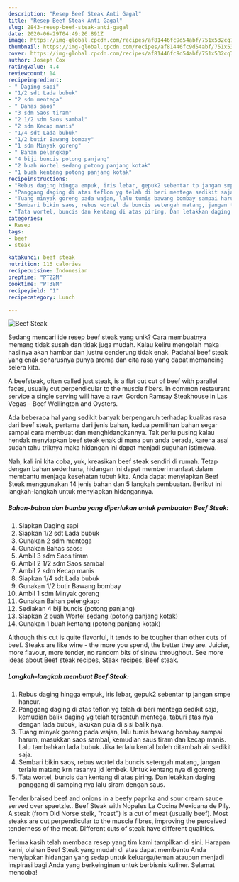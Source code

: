 ```yaml
---
description: "Resep Beef Steak Anti Gagal"
title: "Resep Beef Steak Anti Gagal"
slug: 2843-resep-beef-steak-anti-gagal
date: 2020-06-29T04:49:26.891Z
image: https://img-global.cpcdn.com/recipes/af81446fc9d54abf/751x532cq70/beef-steak-foto-resep-utama.jpg
thumbnail: https://img-global.cpcdn.com/recipes/af81446fc9d54abf/751x532cq70/beef-steak-foto-resep-utama.jpg
cover: https://img-global.cpcdn.com/recipes/af81446fc9d54abf/751x532cq70/beef-steak-foto-resep-utama.jpg
author: Joseph Cox
ratingvalue: 4.4
reviewcount: 14
recipeingredient:
- " Daging sapi"
- "1/2 sdt Lada bubuk"
- "2 sdm mentega"
- " Bahas saos"
- "3 sdm Saos tiram"
- "2 1/2 sdm Saos sambal"
- "2 sdm Kecap manis"
- "1/4 sdt Lada bubuk"
- "1/2 butir Bawang bombay"
- "1 sdm Minyak goreng"
- " Bahan pelengkap"
- "4 biji buncis potong panjang"
- "2 buah Wortel sedang potong panjang kotak"
- "1 buah kentang potong panjang kotak"
recipeinstructions:
- "Rebus daging hingga empuk, iris lebar, gepuk2 sebentar tp jangan smpe hancur."
- "Panggang daging di atas teflon yg telah di beri mentega sedikit saja, kemudian balik daging yg telah tersentuh mentega, taburi atas nya dengan lada bubuk, lakukan pula di sisi balik nya."
- "Tuang minyak goreng pada wajan, lalu tumis bawang bombay sampai harum, masukkan saos sambal, kemudian saus tiram dan kecap manis. Lalu tambahkan lada bubuk. Jika terlalu kental boleh ditambah air sedikit saja."
- "Sembari bikin saos, rebus wortel da buncis setengah matang, jangan terlalu matang krn rasanya jd lembek. Untuk kentang nya di goreng."
- "Tata wortel, buncis dan kentang di atas piring. Dan letakkan daging panggang di samping nya lalu siram dengan saus."
categories:
- Resep
tags:
- beef
- steak

katakunci: beef steak 
nutrition: 116 calories
recipecuisine: Indonesian
preptime: "PT22M"
cooktime: "PT38M"
recipeyield: "1"
recipecategory: Lunch

---
```



![Beef Steak](https://img-global.cpcdn.com/recipes/af81446fc9d54abf/751x532cq70/beef-steak-foto-resep-utama.jpg)

Sedang mencari ide resep beef steak yang unik? Cara membuatnya memang tidak susah dan tidak juga mudah. Kalau keliru mengolah maka hasilnya akan hambar dan justru cenderung tidak enak. Padahal beef steak yang enak seharusnya punya aroma dan cita rasa yang dapat memancing selera kita.

A beefsteak, often called just steak, is a flat cut cut of beef with parallel faces, usually cut perpendicular to the muscle fibers. In common restaurant service a single serving will have a raw. Gordon Ramsay Steakhouse in Las Vegas - Beef Wellington and Oysters.

Ada beberapa hal yang sedikit banyak berpengaruh terhadap kualitas rasa dari beef steak, pertama dari jenis bahan, kedua pemilihan bahan segar sampai cara membuat dan menghidangkannya. Tak perlu pusing kalau hendak menyiapkan beef steak enak di mana pun anda berada, karena asal sudah tahu triknya maka hidangan ini dapat menjadi suguhan istimewa.


Nah, kali ini kita coba, yuk, kreasikan beef steak sendiri di rumah. Tetap dengan bahan sederhana, hidangan ini dapat memberi manfaat dalam membantu menjaga kesehatan tubuh kita. Anda dapat menyiapkan Beef Steak menggunakan 14 jenis bahan dan 5 langkah pembuatan. Berikut ini langkah-langkah untuk menyiapkan hidangannya.

<!--inarticleads1-->

##### Bahan-bahan dan bumbu yang diperlukan untuk pembuatan Beef Steak:

1. Siapkan  Daging sapi
1. Siapkan 1/2 sdt Lada bubuk
1. Gunakan 2 sdm mentega
1. Gunakan  Bahas saos:
1. Ambil 3 sdm Saos tiram
1. Ambil 2 1/2 sdm Saos sambal
1. Ambil 2 sdm Kecap manis
1. Siapkan 1/4 sdt Lada bubuk
1. Gunakan 1/2 butir Bawang bombay
1. Ambil 1 sdm Minyak goreng
1. Gunakan  Bahan pelengkap:
1. Sediakan 4 biji buncis (potong panjang)
1. Siapkan 2 buah Wortel sedang (potong panjang kotak)
1. Gunakan 1 buah kentang (potong panjang kotak)


Although this cut is quite flavorful, it tends to be tougher than other cuts of beef. Steaks are like wine - the more you spend, the better they are. Juicier, more flavour, more tender, no random bits of sinew throughout. See more ideas about Beef steak recipes, Steak recipes, Beef steak. 

<!--inarticleads2-->

##### Langkah-langkah membuat Beef Steak:

1. Rebus daging hingga empuk, iris lebar, gepuk2 sebentar tp jangan smpe hancur.
1. Panggang daging di atas teflon yg telah di beri mentega sedikit saja, kemudian balik daging yg telah tersentuh mentega, taburi atas nya dengan lada bubuk, lakukan pula di sisi balik nya.
1. Tuang minyak goreng pada wajan, lalu tumis bawang bombay sampai harum, masukkan saos sambal, kemudian saus tiram dan kecap manis. Lalu tambahkan lada bubuk. Jika terlalu kental boleh ditambah air sedikit saja.
1. Sembari bikin saos, rebus wortel da buncis setengah matang, jangan terlalu matang krn rasanya jd lembek. Untuk kentang nya di goreng.
1. Tata wortel, buncis dan kentang di atas piring. Dan letakkan daging panggang di samping nya lalu siram dengan saus.


Tender braised beef and onions in a beefy paprika and sour cream sauce served over spaetzle.. Beef Steak with Nopales La Cocina Mexicana de Pily. A steak (from Old Norse steik, &#34;roast&#34;) is a cut of meat (usually beef). Most steaks are cut perpendicular to the muscle fibres, improving the perceived tenderness of the meat. Different cuts of steak have different qualities. 

Terima kasih telah membaca resep yang tim kami tampilkan di sini. Harapan kami, olahan Beef Steak yang mudah di atas dapat membantu Anda menyiapkan hidangan yang sedap untuk keluarga/teman ataupun menjadi inspirasi bagi Anda yang berkeinginan untuk berbisnis kuliner. Selamat mencoba!
